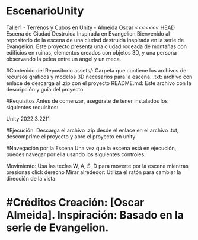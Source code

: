 # EscenarioUnity
Taller1 - Terrenos y Cubos en Unity - Almeida Oscar
<<<<<<< HEAD
Escena de Ciudad Destruida Inspirada en Evangelion
Bienvenido al repositorio de la escena de una ciudad destruida inspirada en la serie de Evangelion. Este proyecto presenta una ciudad rodeada de montañas con edificios en ruinas, elementos creados con objetos 3D, y una persona observando la pelea entre un ángel y un meca.


#Contenido del Repositorio
assets/: Carpeta que contiene los archivos de recursos gráficos y modelos 3D necesarios para la escena.
.txt: archivo con enlace de descarga al .zip con el proyecto
README.md: Este archivo con la descripción y guía del proyecto.

#Requisitos
Antes de comenzar, asegúrate de tener instalados los siguientes requisitos:

Unity 2022.3.22f1

#Ejecución:
Descarga el archivo .zip desde el enlace en el archivo .txt, descomprime el proyecto y abre el proyecto en unity

#Navegación por la Escena
Una vez que la escena está en ejecución, puedes navegar por ella usando los siguientes controles:

Movimiento: Usa las teclas W, A, S, D para moverte por la escena mientras presionas click derecho
Mirar alrededor: Utiliza el ratón para cambiar la dirección de la vista.

#Créditos
Creación: [Oscar Almeida].
Inspiración: Basado en la serie de Evangelion.
=======
